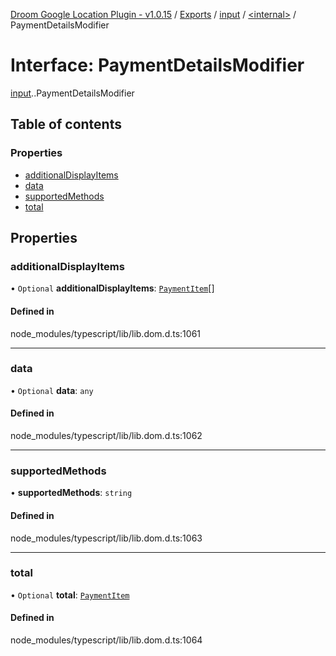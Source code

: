 [Droom Google Location Plugin - v1.0.15](../README.md) / [Exports](../modules.md) / [input](../modules/input.md) / [<internal\>](../modules/input._internal_.md) / PaymentDetailsModifier

# Interface: PaymentDetailsModifier

[input](../modules/input.md).[<internal>](../modules/input._internal_.md).PaymentDetailsModifier

## Table of contents

### Properties

- [additionalDisplayItems](input._internal_.PaymentDetailsModifier.md#additionaldisplayitems)
- [data](input._internal_.PaymentDetailsModifier.md#data)
- [supportedMethods](input._internal_.PaymentDetailsModifier.md#supportedmethods)
- [total](input._internal_.PaymentDetailsModifier.md#total)

## Properties

### additionalDisplayItems

• `Optional` **additionalDisplayItems**: [`PaymentItem`](input._internal_.PaymentItem.md)[]

#### Defined in

node_modules/typescript/lib/lib.dom.d.ts:1061

___

### data

• `Optional` **data**: `any`

#### Defined in

node_modules/typescript/lib/lib.dom.d.ts:1062

___

### supportedMethods

• **supportedMethods**: `string`

#### Defined in

node_modules/typescript/lib/lib.dom.d.ts:1063

___

### total

• `Optional` **total**: [`PaymentItem`](input._internal_.PaymentItem.md)

#### Defined in

node_modules/typescript/lib/lib.dom.d.ts:1064
